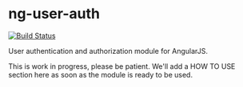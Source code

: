 # ng-user-auth

[![Build Status](https://img.shields.io/travis/guggero/ng-user-auth.svg)](https://travis-ci.org/guggero/ng-user-auth)

User authentication and authorization module for AngularJS.

This is work in progress, please be patient. We'll add a HOW TO USE section here as soon as the module is ready to be used.
